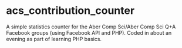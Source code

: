 acs_contribution_counter
========================

A simple statistics counter for the Aber Comp Sci/Aber Comp Sci Q+A Facebook groups (using Facebook API and PHP). Coded in about an evening as part of learning PHP basics.
